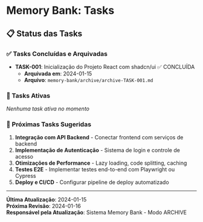 # Memory Bank: Tasks

## 📋 Status das Tasks

### ✅ Tasks Concluídas e Arquivadas
- **TASK-001**: Inicialização do Projeto React com shadcn/ui ✅ CONCLUÍDA
  - **Arquivada em**: 2024-01-15
  - **Arquivo**: `memory-bank/archive/archive-TASK-001.md`

### 🔄 Tasks Ativas
*Nenhuma task ativa no momento*

### 📝 Próximas Tasks Sugeridas
1. **Integração com API Backend** - Conectar frontend com serviços de backend
2. **Implementação de Autenticação** - Sistema de login e controle de acesso
3. **Otimizações de Performance** - Lazy loading, code splitting, caching
4. **Testes E2E** - Implementar testes end-to-end com Playwright ou Cypress
5. **Deploy e CI/CD** - Configurar pipeline de deploy automatizado

---

**Última Atualização**: 2024-01-15  
**Próxima Revisão**: 2024-01-16  
**Responsável pela Atualização**: Sistema Memory Bank - Modo ARCHIVE
